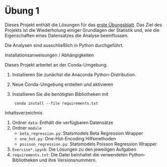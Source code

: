 # Übung 1

Dieses Projekt enthält die Lösungen für das [erste Übungsblatt](./Uebungsblatt_1_Grundlagen.pdf). Das Ziel des Projekts ist die Wiederholung einiger Grundlagen der Statistik und, wie die Eigenschaften eines Datensatzes die Analyse beeinflussen.

Die Analysen sind ausschließlich in Python durchgeführt.

Installationsanweisungen / Abhängigkeiten

Dieses Projekt arbeitet an der Conda-Umgebung.

1. Installieren Sie zunächst die Anaconda Python-Distribution.
2. Neue Conda-Umgebung erstellen und  aktivieren 
3. Installieren Sie die benötigten Bibliotheken mit
          
        conda install --file requirements.txt
        
Inhaltsverzeichnis

1. Ordner `data`: Enthält die verfügbaren Datensätze
2. Ordner `module`
    - `beta_regression.py`: Statsmodels Beta Regression Wrapper 
    - `one_hot.py`: One-Hot-Encoding Hilfsmethoden
    - `poisson_regression.py`: Statsmodels Poisson Regression Wrapper
3. `Exercise*.ipynb`: Die Lösungen zu den jeweiligen Aufgaben
4. `requirements.txt`: Die Datei beinhaltet die verwendeten Python-Bibliotheken und ihre Versionsnummern.